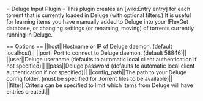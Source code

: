 = Deluge Input Plugin =
This plugin creates an [wiki:Entry entry] for each torrent that is currently loaded in Deluge (with optional filters.) It is useful for learning items you have manually added to Deluge into your !FlexGet database, or changing settings (or renaming, moving) of torrents currently running in Deluge.

== Options ==
||host||Hostname or IP of Deluge daemon. (default localhost)||
||port||Port to connect to Deluge daemon. (default 58846)||
||user||Deluge username (defaults to automatic local client authentication if not specified)||
||pass||Deluge password (defaults to automatic local client authentication if not specified)||
||config_path||The path to your Deluge config folder. (must be specified for .torrent files to be available)||
||filter||Criteria can be specified to limit which items from Deluge will have entries created.||